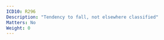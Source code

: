```yaml
---
ICD10: R296
Description: "Tendency to fall, not elsewhere classified"
Matters: No
Weight: 0
---
```

